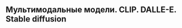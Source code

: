 Мультимодальные модели. CLIP. DALLE-E. Stable diffusion
------------------------------------------------------------------- 